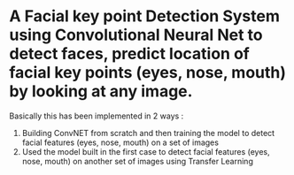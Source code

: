 # A Facial key point Detection System using Convolutional Neural Net to detect faces, predict location of facial key points (eyes, nose, mouth) by looking at any image. 
Basically this has been implemented in 2 ways :
1)	Building ConvNET from scratch and then training the model to detect facial features (eyes, nose, mouth) on a set of images
2)	Used the model built in the first case to detect facial features (eyes, nose, mouth) on another set of images using Transfer Learning
